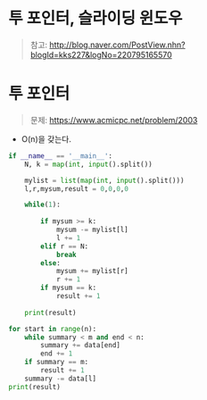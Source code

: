 # 투 포인터, 슬라이딩 윈도우
> 참고: http://blog.naver.com/PostView.nhn?blogId=kks227&logNo=220795165570

# 투 포인터
> 문제: https://www.acmicpc.net/problem/2003
+ O(n)을 갖는다.

```python
if __name__ == '__main__':
    N, k = map(int, input().split())

    mylist = list(map(int, input().split()))
    l,r,mysum,result = 0,0,0,0

    while(1):
        
        if mysum >= k:
            mysum -= mylist[l]
            l += 1
        elif r == N:
            break
        else:
            mysum += mylist[r]
            r += 1
        if mysum == k:
            result += 1
        
    print(result)
```

```python
for start in range(n):
    while summary < m and end < n:
        summary += data[end]
        end += 1
    if summary == m:
        result += 1
    summary -= data[l]
print(result)
